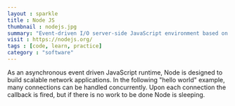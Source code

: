 ```yaml
---
layout : sparkle
title : Node JS
thumbnail : nodejs.jpg
summary: "Event-driven I/O server-side JavaScript environment based on V8. Includes API documentation, change-log, examples and announcements." 
visit : https://nodejs.org/
tags : [code, learn, practice]
category : "software"
---
```


As an asynchronous event driven JavaScript runtime, Node is designed to build scalable network applications. In the following "hello world" example, many connections can be handled concurrently. Upon each connection the callback is fired, but if there is no work to be done Node is sleeping.